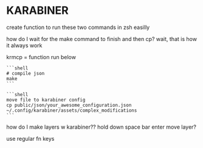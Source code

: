 # KARABINER

create function to run these two commands
in zsh easilly

how do I wait for the make command to finish and then cp?
wait, that is how it always work

krmcp = function run below


    ```shell
    # compile json
    make
    ```

    ```shell
    move file to karabiner config
    cp public/json/your_awesome_configuration.json ~/.config/karabiner/assets/complex_modifications
    ```


how do I make layers w karabiner??
hold down space bar enter move layer?


use regular fn keys

